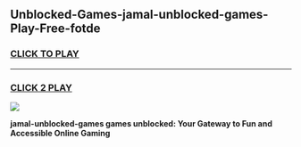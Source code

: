 
## Unblocked-Games-jamal-unblocked-games-Play-Free-fotde
<h3>
<a href="https://premium76.site?title=jamal-unblocked-games&ref=18A">CLICK TO PLAY</a></h3>
<hr>

<h3>
<a href="https://premium76.site?title=jamal-unblocked-games&ref=18A">CLICK 2 PLAY</a>
  
</h3>

<a href="https://premium76.site?title=jamal-unblocked-games&ref=18A"><img src="https://clearcache.store/games.png"></a>


**jamal-unblocked-games games unblocked: Your Gateway to Fun and Accessible Online Gaming**

